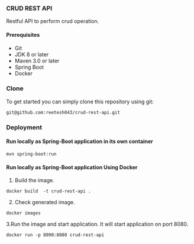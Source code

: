 ### CRUD REST API
Restful API to perform crud operation.

#### Prerequisites

* Git
* JDK 8 or later
* Maven 3.0 or later
* Spring Boot
* Docker

### Clone
To get started you can simply clone this repository using git:

```
git@github.com:reetesh043/crud-rest-api.git

```

### Deployment

#### Run locally as Spring-Boot application in its own container

```
mvn spring-boot:run
```

#### Run locally as Spring-Boot application Using Docker

1. Build the image.

```
docker build  -t crud-rest-api .
```

2. Check generated image.

```
docker images
```

3.Run the image and start application. It will start application on port 8080.

```
docker run -p 8090:8080 crud-rest-api 
```